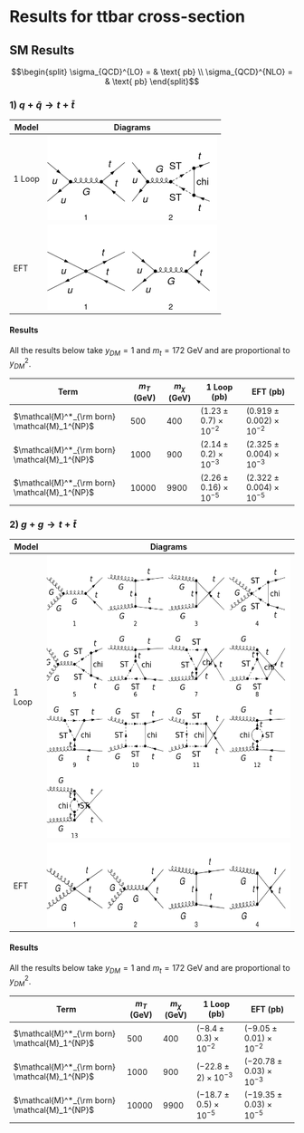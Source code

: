 # Results for ttbar cross-section

 ## SM Results

  ```math
 \begin{split}
 \sigma_{QCD}^{LO} = &  \text{ pb} \\
 \sigma_{QCD}^{NLO} = &  \text{ pb} 
\end{split}
```

### 1) $`q + \bar{q} \rightarrow t + \bar{t}`$


| Model     | Diagrams  |
|-----------|-----------|
| 1 Loop    | <img src="./SMS-stop-uutt-loop.png" width="300" height="150"> |
| EFT       | <img src="./Top-EFTphysical_simple-uutt-loop.png" width="300" height="150"> |


#### Results

All the results below take $y_{DM} =1$ and $m_{t} = 172$ GeV and are proportional to $`y_{DM}^2`$.

  | Term        | $m_{T}$ (GeV) | $m_{\chi}$ (GeV) | 1 Loop (pb) | EFT (pb)    |
  | ----------- | ------------- | ---------------- | -------------------------- | ----------- | 
  |$\mathcal{M}^*_{\rm born} \mathcal{M}_1^{NP}$| 500   | 400  | $(1.23 \pm 0.7)\times10^{-2}$ | $( 0.919 \pm 0.002)\times10^{-2}$ | 
  |$\mathcal{M}^*_{\rm born} \mathcal{M}_1^{NP}$| 1000  | 900 | $(2.14 \pm 0.2)\times10^{-3}$   | $(2.325 \pm 0.004)\times10^{-3}$  |
  |$\mathcal{M}^*_{\rm born} \mathcal{M}_1^{NP}$| 10000  | 9900 | $(2.26 \pm 0.16)\times10^{-5}$   | $( 2.322 \pm 0.004)\times10^{-5}$   |



  
### 2) $`g + g \rightarrow t + \bar{t}`$
  
  
  | Model     | Diagrams  |
  |-----------|-----------|
  | 1 Loop    | <img src="./SMS-stop-ggtt-loop.png" width="500" height="500"> |
  | EFT       | <img src="./Top-EFTphysical_simple-ggtt-loop.png" width="600" height="150"> |
  
#### Results
  
All the results below take $y_{DM} =1$ and $m_{t} = 172$ GeV  and are proportional to $`y_{DM}^2`$.
  
   
  | Term        | $m_{T}$ (GeV) | $m_{\chi}$ (GeV) | 1 Loop (pb) | EFT (pb)    |
  | ----------- | ------------- | ---------------- | -------------------------- | ----------- | 
  |$\mathcal{M}^*_{\rm born} \mathcal{M}_1^{NP}$| 500   | 400  | $(-8.4 \pm 0.3)\times10^{-2}$ | $(-9.05 \pm 0.01)\times10^{-2}$ | 
  |$\mathcal{M}^*_{\rm born} \mathcal{M}_1^{NP}$| 1000  | 900 | $(-22.8 \pm 2)\times10^{-3}$   | $(-20.78 \pm 0.03)\times10^{-3}$  |
  |$\mathcal{M}^*_{\rm born} \mathcal{M}_1^{NP}$| 10000  | 9900 | $( -18.7\pm 0.5)\times10^{-5}$   | $(-19.35 \pm 0.03)\times10^{-5}$   |